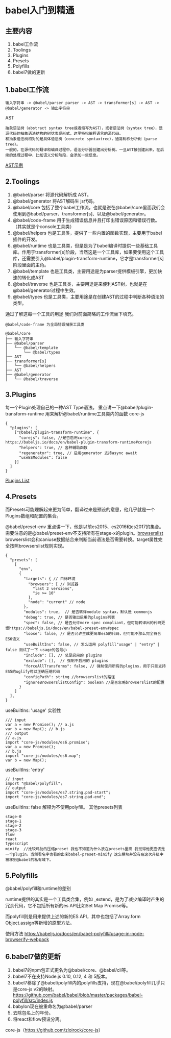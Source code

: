 # babel入门到精通

## 主要内容

1. babel工作流
2. Toolings
3. Plugins
4. Presets
5. Polyfills
6. babel7做的更新

## 1.babel工作流

```
输入字符串 -> @babel/parser parser -> AST -> transformer[s] -> AST -> @babel/generator -> 输出字符串
```

AST

```
抽象语法树（abstract syntax tree或者缩写为AST），或者语法树（syntax tree），是源代码的抽象语法结构的树状表现形式，这里特指编程语言的源代码。
和抽象语法树相对的是具体语法树（concrete syntaxtree），通常称作分析树（parse tree）。
一般的，在源代码的翻译和编译过程中，语法分析器创建出分析树。一旦AST被创建出来，在后续的处理过程中，比如语义分析阶段，会添加一些信息。
```

[AST示例](http://esprima.org/demo/parse.html)

## 2.Toolings

1. @babel/parser 将源代码解析成 AST。
2. @babel/generator 将AST解码生 js代码。
3. @babel/core 包括了整个babel工作流，也就是说在@babel/core里面我们会使用到@babel/parser、transformer[s]、以及@babel/generator。
4. @babel/code-frame 用于生成错误信息并且打印出错误原因和错误行数。（其实就是个console工具类）
5. @babel/helpers 也是工具类，提供了一些内置的函数实现，主要用于babel插件的开发。
6. @babel/runtime 也是工具类，但是是为了babel编译时提供一些基础工具库。作用于transformer[s]阶段，当然这是一个工具库，如果要使用这个工具库，还需要引入@babel/plugin-transform-runtime，它才是transformer[s]阶段里面的主角。
7. @babel/template 也是工具类，主要用途是为parser提供模板引擎，更加快速的转化成AST
8. @babel/traverse 也是工具类，主要用途是来便利AST树，也就是在@babel/generator过程中生效。
9. @babel/types 也是工具类，主要用途是在创建AST的过程中判断各种语法的类型。

通过了解这每一个工具的用途 我们对前面简略的工作流坐下填充。

```
@babel/code-frame 为全局错误捕获工具类

@babel/core
├── 输入字符串
├── @babel/parser
│   └── @babel/template
│       └── @babel/types
├── AST
├── transformer[s]
│   └── @babel/helpers
├── AST
├── @babel/generator
│   └── @babel/traverse
```

## 3.Plugins

每一个Plugin处理自己的一种AST Type语法。
重点讲一下@babel/plugin-transform-runtime
用来解析@babel/runtime工具类内的函数
core-js

```
{
  "plugins": [
    ["@babel/plugin-transform-runtime", {
      "corejs": false, //是否启用corejs https://babeljs.io/docs/en/babel-plugin-transform-runtime#corejs
      "helpers": true, // 各种辅助函数
      "regenerator": true, // 启用generator 支持async await
      "useESModules": false
    }]
  ]
}
```

[Plugins List](https://babeljs.io/docs/en/plugins)

## 4.Presets

而Presets可能理解起来更为简单，翻译过来是预设的意思，他几乎就是一个Plugins数组和配置的集合。

@babel/preset-env 重点讲一下，他是以前es2015、es2016和es2017的集合。需要注意的是@babel/preset-env不支持所有在stage-x的plugin。[browserslist](https://github.com/browserslist/browserslist) browserslist会和caniuse数据结合来判断当前语法是否需要转换。target属性完全按照browserslist规则实现。

```
{
  "presets": [
    [
      "env",
      {
        "targets": { // 目标环境
          "browsers": [ // 浏览器
            "last 2 versions",
            "ie >= 10"
          ],
          "node": "current" // node
        },
        "modules": true,  // 是否转译module syntax，默认是 commonjs
        "debug": true, // 是否输出启用的plugins列表
        "spec": false, // 是否允许more spec compliant，但可能转译出的代码更慢https://babeljs.io/docs/en/babel-preset-env#spec
        "loose": false, // 是否允许生成更简单es5的代码，但可能不那么完全符合ES6语义
        "useBuiltIns": false, // 怎么运用 polyfill"usage" | "entry" | false 测试了一下 usage的包最小
        "include": [], // 总是启用的 plugins
        "exclude": [],  // 强制不启用的 plugins
        "forceAllTransforms": false, // 强制使用所有的plugins，用于只能支持ES5的uglify可以正确压缩代码
        "configPath": string //browserslist的路径
        "ignoreBrowserslistConfig": boolean //是否忽略browserslist的配置
      }
    ]
  ],
}
```

useBuiltIns: 'usage' 实验性

```
/// input
var a = new Promise(); // a.js
var b = new Map(); // b.js
/// output
// a.js
import "core-js/modules/es6.promise";
var a = new Promise();
// b.js
import "core-js/modules/es6.map";
var b = new Map();
```

useBuiltIns: 'entry'

```
// input
import "@babel/polyfill";
// output
import "core-js/modules/es7.string.pad-start";
import "core-js/modules/es7.string.pad-end";
```

useBuiltIns: false
解释为不使用polyfill。
其他presets列表

```
stage-0
stage-1
stage-2
stage-3
flow
react
typescript
minify  //比较鸡肋的压缩preset 我也不知道为什么放在presets里面 我觉得他更应该是一个plugin。当然看名字也看的出来babel-preset-minify 这么模块并没有在这次升级中被移到@babel的私有域下。
```

## 5.Polyfills

@babel/polyfill和runtime的差别

runtime提供的其实是一个工具类合集，例如 _extend，是为了减少编译时产生的冗余代码，它不包括所有新的es API比如Set Map Promise等。

而polyfill则是用来提供上述的新的ES API，其中也包括了Array.form Object.assign等新增的原型方法。

使用方法
<https://babeljs.io/docs/en/babel-polyfill#usage-in-node-browserify-webpack>

## 6.babel7做的更新

1. babel7的npm包正式更名为@babel/core、@babel/cli等。
2. babel7不在支持Node.js 0.10, 0.12, 4 和 5版本。
3. babel7移除了@babel/polyfill内的polyfills支持，现在@babel/polyfill几乎只是core-js v2的映射。
   <https://github.com/babel/babel/blob/master/packages/babel-polyfill/src/index.js>
4. babylon现在被重命名为@babel/parser
5. 去除包名上的年份。
6. 将react和flow预设分离。

core-js（<https://github.com/zloirock/core-js>）